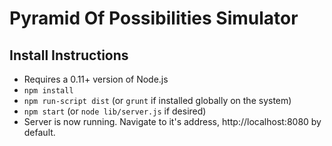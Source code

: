 # Pyramid Of Possibilities Simulator #


## Install Instructions ##

* Requires a 0.11+ version of Node.js
* `npm install`
* `npm run-script dist` (or `grunt` if installed globally on the system)
* `npm start` (or `node lib/server.js` if desired)
* Server is now running. Navigate to it's address, http://localhost:8080 by default.

